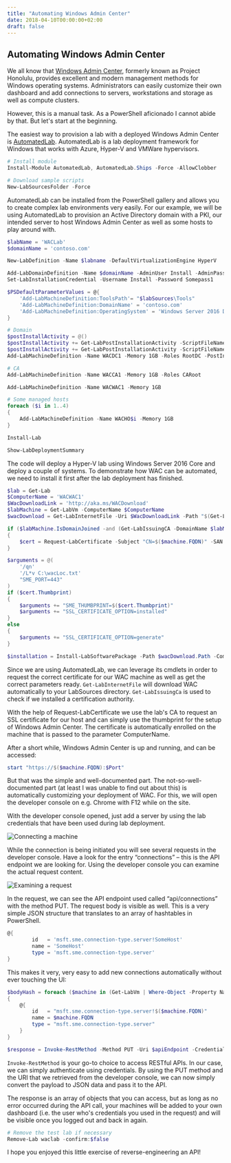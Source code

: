 ```yaml
---
title: "Automating Windows Admin Center"
date: 2018-04-10T00:00:00+02:00
draft: false
---
```


## Automating Windows Admin Center

We all know that [Windows Admin Center](https://learn.microsoft.com/en-us/windows-server/manage/windows-admin-center/overview), formerly known as Project Honolulu, provides excellent and modern management methods for Windows operating systems. Administrators can easily customize their own dashboard and add connections to servers, workstations and storage as well as compute clusters.

However, this is a manual task. As a PowerShell aficionado I cannot abide by that. But let's start at the beginning.

The easiest way to provision a lab with a deployed Windows Admin Center is [AutomatedLab](https://automatedlab.org). AutomatedLab is a lab deployment framework for Windows that works with Azure, Hyper-V and VMWare hypervisors.

```powershell
# Install module
Install-Module AutomatedLab, AutomatedLab.Ships -Force -AllowClobber

# Download sample scripts
New-LabSourcesFolder -Force
```

AutomatedLab can be installed from the PowerShell gallery and allows you to create complex lab environments very easily. For our example, we will be using AutomatedLab to provision an Active Directory domain with a PKI, our intended server to host Windows Admin Center as well as some hosts to play around with.

```powershell
$labName = 'WACLab'
$domainName = 'contoso.com'

New-LabDefinition -Name $labname -DefaultVirtualizationEngine HyperV

Add-LabDomainDefinition -Name $domainName -AdminUser Install -AdminPassword Somepass1
Set-LabInstallationCredential -Username Install -Password Somepass1

$PSDefaultParameterValues = @{
    'Add-LabMachineDefinition:ToolsPath'= "$labSources\Tools"
    'Add-LabMachineDefinition:DomainName' = 'contoso.com'
    'Add-LabMachineDefinition:OperatingSystem' = 'Windows Server 2016 Datacenter'
}

# Domain
$postInstallActivity = @()
$postInstallActivity += Get-LabPostInstallationActivity -ScriptFileName 'New-ADLabAccounts 2.0.ps1' -DependencyFolder $labSources\PostInstallationActivities\PrepareFirstChildDomain
$postInstallActivity += Get-LabPostInstallationActivity -ScriptFileName PrepareRootDomain.ps1 -DependencyFolder $labSources\PostInstallationActivities\PrepareRootDomain
Add-LabMachineDefinition -Name WACDC1 -Memory 1GB -Roles RootDC -PostInstallationActivity $postInstallActivity

# CA
Add-LabMachineDefinition -Name WACCA1 -Memory 1GB -Roles CARoot

Add-LabMachineDefinition -Name WACWAC1 -Memory 1GB

# Some managed hosts
foreach ($i in 1..4)
{
    Add-LabMachineDefinition -Name WACHO$i -Memory 1GB
}

Install-Lab

Show-LabDeploymentSummary
```

The code will deploy a Hyper-V lab using Windows Server 2016 Core and deploy a couple of systems. To demonstrate how WAC can be automated, we need to install it first after the lab deployment has finished.

```powershell
$lab = Get-Lab
$ComputerName = 'WACWAC1'
$WacDownloadLink = 'http://aka.ms/WACDownload'
$labMachine = Get-LabVm -ComputerName $ComputerName
$wacDownload = Get-LabInternetFile -Uri $WacDownloadLink -Path "$(Get-LabSourcesLocationInternal -Local)\SoftwarePackages\WAC.msi" -PassThru -NoDisplay

if ($labMachine.IsDomainJoined -and (Get-LabIssuingCA -DomainName $labMachine.DomainName -ErrorAction SilentlyContinue) )
{
    $cert = Request-LabCertificate -Subject "CN=$($machine.FQDN)" -SAN $labMachine.Name -TemplateName WebServer -ComputerName $labMachine -PassThru -ErrorAction Stop
}

$arguments = @(
    '/qn'
    '/L*v C:\wacLoc.txt'
    "SME_PORT=443"
)
if ($cert.Thumbprint)
{
    $arguments += "SME_THUMBPRINT=$($cert.Thumbprint)"
    $arguments += "SSL_CERTIFICATE_OPTION=installed"
}
else
{
    $arguments += "SSL_CERTIFICATE_OPTION=generate"
}

$installation = Install-LabSoftwarePackage -Path $wacDownload.Path -CommandLine $($arguments -join ' ') -ComputerName $labMachine -ExpectedReturnCodes 0, 3010 -PassThru -NoDisplay
```

Since we are using AutomatedLab, we can leverage its cmdlets in order to request the correct certificate for our WAC machine as well as get the correct parameters ready. `Get-LabInternetFile` will download WAC automatically to your LabSources directory. `Get-LabIssuingCa` is used to check if we installed a certification authority.

With the help of Request-LabCertificate we use the lab's CA to request an SSL certificate for our host and can simply use the thumbprint for the setup of Windows Admin Center. The certificate is automatically enrolled on the machine that is passed to the parameter ComputerName.

After a short while, Windows Admin Center is up and running, and can be accessed:

```powershell
start "https://$($machine.FQDN):$Port"
```

But that was the simple and well-documented part. The not-so-well-documented part (at least I was unable to find out about this) is automatically customizing your deployment of WAC. For this, we will open the developer console on e.g. Chrome with F12 while on the site.

With the developer console opened, just add a server by using the lab credentials that have been used during lab deployment.

![Connecting a machine](WAC_AddServer.png)

While the connection is being initiated you will see several requests in the developer console. Have a look for the entry “connections” – this is the API endpoint we are looking for. Using the developer console you can examine the actual request content.

![Examining a request](WAC_Chrome.png)

In the request, we can see the API endpoint used called “api/connections” with the method PUT. The request body is visible as well. This is a very simple JSON structure that translates to an array of hashtables in PowerShell.

```powershell
@{
        id   = 'msft.sme.connection-type.server!SomeHost'
        name = 'SomeHost'
        type = 'msft.sme.connection-type.server'
}
```

This makes it very, very easy to add new connections automatically without ever touching the UI:

```powershell
$bodyHash = foreach ($machine in (Get-LabVm | Where-Object -Property Name -ne $ComputerName))
{
    @{
        id   = "msft.sme.connection-type.server!$($machine.FQDN)"
        name = $machine.FQDN
        type = "msft.sme.connection-type.server"
    }
}

$response = Invoke-RestMethod -Method PUT -Uri $apiEndpoint -Credential $labMachine.GetCredential($lab) -Body $($bodyHash | ConvertTo-Json) -ContentType application/json
```

`Invoke-RestMethod` is your go-to choice to access RESTful APIs. In our case, we can simply authenticate using credentials. By using the PUT method and the URI that we retrieved from the developer console, we can now simply convert the payload to JSON data and pass it to the API.

The response is an array of objects that you can access, but as long as no error occurred during the API call, your machines will be added to your own dashboard (i.e. the user who's credentials you used in the request) and will be visible once you logged out and back in again.

```powershell
# Remove the test lab if necessary
Remove-Lab waclab -confirm:$false
```

I hope you enjoyed this little exercise of reverse-engineering an API!
